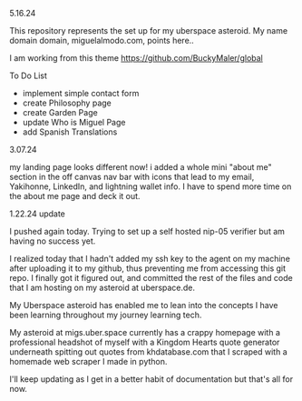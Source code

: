 5.16.24


This repository represents the set up for my uberspace asteroid. My name domain domain, miguelalmodo.com, points here..

I am working from this theme https://github.com/BuckyMaler/global


To Do List

- implement simple contact form
- create Philosophy page
- create Garden Page
- update Who is Miguel Page
- add Spanish Translations


3.07.24

my landing page looks different now! i added a whole mini "about me" section in the off canvas nav bar with icons that lead to my email, Yakihonne, LinkedIn, and lightning wallet info. I have to spend more time on the about me page and deck it out.

1.22.24 update

I pushed again today. Trying to set up a self hosted nip-05 verifier but am having no success yet.

I realized today that I hadn't added my ssh key to the agent on my machine after uploading it to my github, thus preventing me from accessing this git repo. I finally got it figured out, and committed the rest of the files and code that I am hosting on my asteroid at uberspace.de.

My Uberspace asteroid has enabled me to lean into the concepts I have been learning throughout my journey learning tech.

My asteroid at migs.uber.space currently has a crappy homepage with a professional headshot of myself with a Kingdom Hearts quote generator underneath spitting out quotes from khdatabase.com that I scraped with a homemade web scraper I made in python.

I'll keep updating as I get in a better habit of documentation but that's all for now.
